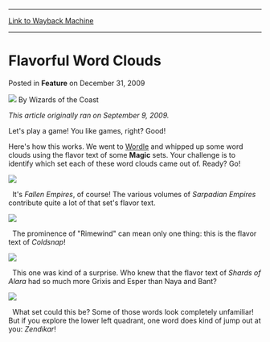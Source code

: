 
---
[Link to Wayback Machine](https://web.archive.org/web/20211128075605/https://magic.wizards.com/en/articles/archive/feature/flavorful-word-clouds-2009-12-31)

[_metadata_:author]:- "Wizards of the Coast"
[_metadata_:description]:- "This article originally ran on September 9, 2009. Let's play a game! You like games, right? Good! Here's how this works. We went to Wordle and whipped up some word clouds using the flavor text of some Magic sets. Your challenge is to identify which set each of these word clouds came out of. Ready? Go! It's Fallen Empires, of course! The various volumes of Sarpadian Empires"
[_metadata_:generator]:- "Drupal 7 (http://drupal.org)"
[_metadata_:node]:- "654821"
[_metadata_:publish_date]:- "2009-12-31"
[_metadata_:source]:- "div-main-content"
[_metadata_:title]:- "Flavorful Word Clouds"
[_metadata_:wayback_capture_timestamp]:- "2021-11-28 07:56:05"
[_metadata_:wayback_raw_url]:- "https://web.archive.org/web/20211128075605id_/https://magic.wizards.com/en/articles/archive/feature/flavorful-word-clouds-2009-12-31"
[_metadata_:wayback_url]:- "https://magic.wizards.com/en/articles/archive/feature/flavorful-word-clouds-2009-12-31"
---


Flavorful Word Clouds
=====================



 Posted in **Feature**
 on December 31, 2009 






![](https://media.magic.wizards.com/styles/auth_small/public/images/person/wizards_author.jpg)
By Wizards of the Coast












*This article originally ran on September 9, 2009.*


Let's play a game! You like games, right? Good!


Here's how this works. We went to [Wordle](http://www.wordle.net) and whipped up some word clouds using the flavor text of some **Magic** sets. Your challenge is to identify which set each of these word clouds came out of. Ready? Go!


![](https://media.magic.wizards.com/image_legacy_migration/mtg/images/daily/arcana/273_FE.jpg)  

 
It's *Fallen Empires*, of course! The various volumes of *Sarpadian Empires* contribute quite a lot of that set's flavor text.


![](https://media.magic.wizards.com/image_legacy_migration/mtg/images/daily/arcana/273_CSP.jpg)  

 
The prominence of "Rimewind" can mean only one thing: this is the flavor text of *Coldsnap*!


![](https://media.magic.wizards.com/image_legacy_migration/mtg/images/daily/arcana/273_ALA.jpg)  

 
This one was kind of a surprise. Who knew that the flavor text of *Shards of Alara* had so much more Grixis and Esper than Naya and Bant?


![](https://media.magic.wizards.com/image_legacy_migration/mtg/images/daily/arcana/273_ZEN.jpg)  

 
What set could this be? Some of those words look completely unfamiliar! But if you explore the lower left quadrant, one word does kind of jump out at you: *Zendikar*!








